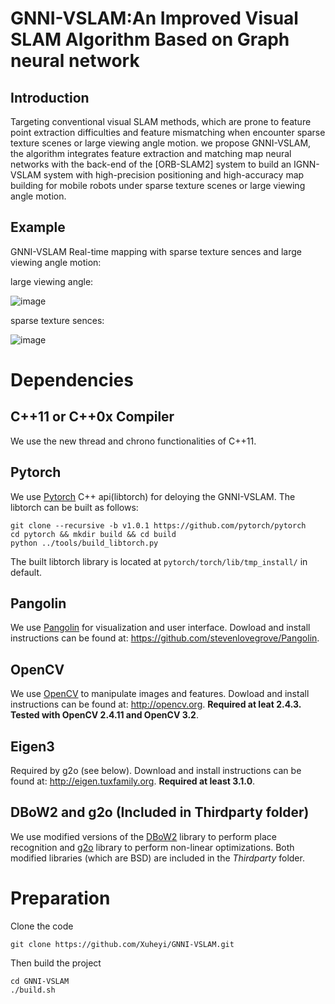 # GNNI-VSLAM:An Improved Visual SLAM Algorithm Based on Graph neural network

## Introduction
Targeting conventional visual SLAM methods, which are prone to feature point extraction difficulties and feature mismatching when encounter sparse texture scenes or large viewing angle motion. we propose GNNI-VSLAM, the algorithm integrates feature extraction and matching map neural networks with the back-end of the [ORB-SLAM2] system to build an IGNN-VSLAM system with high-precision positioning and high-accuracy map building for mobile robots under sparse texture scenes or large viewing angle motion.

## Example
GNNI-VSLAM Real-time mapping with sparse texture sences and large viewing angle motion:

large viewing angle:

![image](https://github.com/Xuheyi/GNNI-VSLAM/blob/main/1.gif)

sparse texture sences:

![image](https://github.com/Xuheyi/GNNI-VSLAM/blob/main/2.gif)

# Dependencies

## C++11 or C++0x Compiler
We use the new thread and chrono functionalities of C++11.

## Pytorch
We use [Pytorch](https://github.com/pytorch/pytorch) C++ api(libtorch) for deloying the GNNI-VSLAM. 
The libtorch can be built as follows:
```
git clone --recursive -b v1.0.1 https://github.com/pytorch/pytorch
cd pytorch && mkdir build && cd build
python ../tools/build_libtorch.py
```
The built libtorch library is located at ```pytorch/torch/lib/tmp_install/``` in default.

## Pangolin
We use [Pangolin](https://github.com/stevenlovegrove/Pangolin) for visualization and user interface. Dowload and install instructions can be found at: https://github.com/stevenlovegrove/Pangolin.

## OpenCV
We use [OpenCV](http://opencv.org) to manipulate images and features. Dowload and install instructions can be found at: http://opencv.org. **Required at leat 2.4.3. Tested with OpenCV 2.4.11 and OpenCV 3.2**.

## Eigen3
Required by g2o (see below). Download and install instructions can be found at: http://eigen.tuxfamily.org. **Required at least 3.1.0**.

## DBoW2 and g2o (Included in Thirdparty folder)
We use modified versions of the [DBoW2](https://github.com/dorian3d/DBoW2) library to perform place recognition and [g2o](https://github.com/RainerKuemmerle/g2o) library to perform non-linear optimizations. Both modified libraries (which are BSD) are included in the *Thirdparty* folder.

# Preparation
Clone the code
```
git clone https://github.com/Xuheyi/GNNI-VSLAM.git
```
Then build the project 
```
cd GNNI-VSLAM
./build.sh

```
